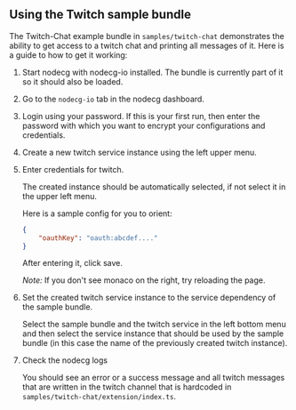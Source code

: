 ## Using the Twitch sample bundle

The Twitch-Chat example bundle in `samples/twitch-chat` demonstrates the ability to get access to a twitch chat and printing all messages of it. Here is a guide to how to get it working:

1. Start nodecg with nodecg-io installed. The bundle is currently part of it so it should also be loaded.

2. Go to the `nodecg-io` tab in the nodecg dashboard.

3. Login using your password. If this is your first run, then enter the password with which you want to encrypt your configurations and credentials.

4. Create a new twitch service instance using the left upper menu.

5. Enter credentials for twitch.

    The created instance should be automatically selected, if not select it in the upper left menu.

    Here is a sample config for you to orient:

    ```json
    {
        "oauthKey": "oauth:abcdef...."
    }
    ```

    After entering it, click save.

    _Note:_ If you don't see monaco on the right, try reloading the page.

6. Set the created twitch service instance to the service dependency of the sample bundle.

    Select the sample bundle and the twitch service in the left bottom menu and then select the service instance that should be used by the sample bundle (in this case the name of the previously created twitch instance).

7. Check the nodecg logs

    You should see an error or a success message and all twitch messages that are written in the twitch channel that is hardcoded in `samples/twitch-chat/extension/index.ts`.
